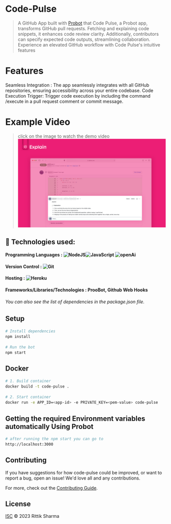 # Code-Pulse

> A GitHub App built with [Probot](https://github.com/probot/probot) that Code Pulse, a Probot app, transforms GitHub pull requests. Fetching and explaining code snippets, it enhances code review clarity. Additionally, contributors can specify expected code outputs, streamlining collaboration. Experience an elevated GitHub workflow with Code Pulse&#x27;s intuitive features

# Features
Seamless Integration :
The app seamlessly integrates with all GitHub repositories, ensuring accessibility across your entire codebase.
Code Execution Trigger:
Trigger code execution by including the command /execute in a pull request comment or commit message.

# Example Video
> click on the image to watch the demo video
[![Watch the Video](/resources/code-pulse-thumbnail.png)](https://www.dropbox.com/scl/fi/emgzgdfyckjkm2uvya04w/code-pulse-watcher-demo.mp4?rlkey=g941f7ltxtazkmmykyp5exjao&dl=0)

##  🚩 Technologies used:
#### Programming Languages : <img alt="NodeJS" src="https://img.shields.io/badge/node.js-%2343853D.svg?style=for-the-badge&logo=node-dot-js&logoColor=white"/><img alt="JavaScript" src="https://img.shields.io/badge/javascript-%23323330.svg?style=for-the-badge&logo=javascript&logoColor=%23F7DF1E"/> <img alt="openAi" src="https://img.shields.io/badge/OpenAI-412991.svg?style=for-the-badge&logo=OpenAI&logoColor=white"/>
#### Version Control : <img alt="Git" src="https://img.shields.io/badge/git-%23F05033.svg?style=for-the-badge&logo=git&logoColor=white"/>  
#### Hosting : <img alt="Heroku" src="https://img.shields.io/badge/heroku-%23430098.svg?style=for-the-badge&logo=heroku&logoColor=white"/>
####  Frameworks/Libraries/Technologies : ProoBot, Github Web Hooks
###### You can also see the list of dependencies in the package.json file.

## Setup

```sh
# Install dependencies
npm install

# Run the bot
npm start
```

## Docker

```sh
# 1. Build container
docker build -t code-pulse .

# 2. Start container
docker run -e APP_ID=<app-id> -e PRIVATE_KEY=<pem-value> code-pulse
```
## Getting the required Environment variables automatically Using Probot
```sh
# after running the npm start you can go to
http://localhost:3000
```



## Contributing

If you have suggestions for how code-pulse could be improved, or want to report a bug, open an issue! We'd love all and any contributions.

For more, check out the [Contributing Guide](CONTRIBUTING.md).

## License

[ISC](LICENSE) © 2023 Rittik Sharma
